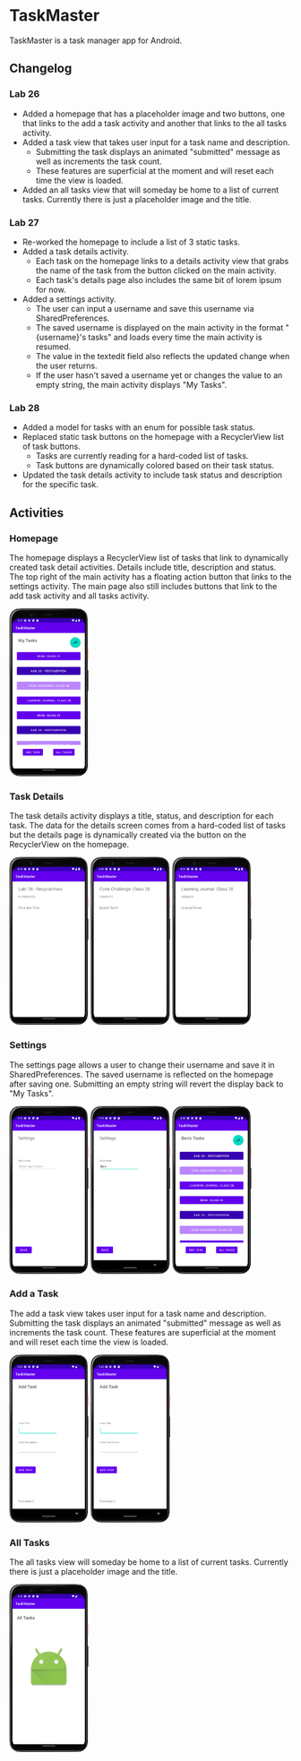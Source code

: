 <style>
  img {
    max-height: 300px;
  }
</style>

# TaskMaster

TaskMaster is a task manager app for Android.

## Changelog

### Lab 26

- Added a homepage that has a placeholder image and two buttons, one that links to the add a task activity and another that links to the all tasks activity.
- Added a task view that takes user input for a task name and description. 
  - Submitting the task displays an animated "submitted" message as well as increments the task count. 
  - These features are superficial at the moment and will reset each time the view is loaded.
- Added an all tasks view that will someday be home to a list of current tasks. Currently there is just a placeholder image and the title.

### Lab 27

- Re-worked the homepage to include a list of 3 static tasks.
- Added a task details activity.
  - Each task on the homepage links to a details activity view that grabs the name of the task from the button clicked on the main activity.
  - Each task's details page also includes the same bit of lorem ipsum for now.
- Added a settings activity.
  - The user can input a username and save this username via SharedPreferences.
  - The saved username is displayed on the main activity in the format "{username}'s tasks" and loads every time the main activity is resumed.
  - The value in the textedit field also reflects the updated change when the user returns.
  - If the user hasn't saved a username yet or changes the value to an empty string, the main activity displays "My Tasks".

### Lab 28

- Added a model for tasks with an enum for possible task status.
- Replaced static task buttons on the homepage with a RecyclerView list of task buttons.
  - Tasks are currently reading for a hard-coded list of tasks.
  - Task buttons are dynamically colored based on their task status.
- Updated the task details activity to include task status and description for the specific task.

## Activities

### Homepage 

The homepage displays a RecyclerView list of tasks that link to dynamically created task detail activities. Details include title, description and status. The top right of the main activity has a floating action button that links to the settings activity. The main page also still includes buttons that link to the add task activity and all tasks activity.

[![main page](./readme-images/lab-28/main_01.png)](./readme-images/lab-28/main_01.png)

### Task Details

The task details activity displays a title, status, and description for each task. The data for the details screen comes from a hard-coded list of tasks but the details page is dynamically created via the button on the RecyclerView on the homepage.

[![main page](./readme-images/lab-28/task_detail_01.png)](./readme-images/lab-28/task_detail_01.png)
[![main page](./readme-images/lab-28/task_detail_02.png)](./readme-images/lab-28/task_detail_02.png)
[![main page](./readme-images/lab-28/task_detail_03.png)](./readme-images/lab-28/task_detail_03.png)

### Settings

The settings page allows a user to change their username and save it in SharedPreferences. The saved username is reflected on the homepage after saving one. Submitting an empty string will revert the display back to "My Tasks".

[![main page](./readme-images/lab-27/settings_01.png)](./readme-images/lab-27/settings_01.png)
[![main page](./readme-images/lab-27/settings_02.png)](./readme-images/lab-27/settings_02.png)
[![main page](./readme-images/lab-28/settings_01.png)](./readme-images/lab-28/settings_01.png)

### Add a Task

The add a task view takes user input for a task name and description. Submitting the task displays an animated "submitted" message as well as increments the task count. These features are superficial at the moment and will reset each time the view is loaded.

[![page](./readme-images/lab-26/add_task_01.png)](./readme-images/lab-26/add_task_01.png)
[![page](./readme-images/lab-26/add_task_01.png)](./readme-images/lab-26/add_task_01.png)

### All Tasks

The all tasks view will someday be home to a list of current tasks. Currently there is just a placeholder image and the title.

[![page](./readme-images/lab-26/all_tasks_01.png)](./readme-images/lab-26/all_tasks_01.png)
